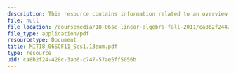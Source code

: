 ```yaml
---
description: This resource contains information related to an overview of key ideas.
file: null
file_location: /coursemedia/18-06sc-linear-algebra-fall-2011/ca8b2f24428c3ab6c74757ae5ff5056b_MIT18_06SCF11_Ses1.13sum.pdf
file_type: application/pdf
resourcetype: Document
title: MIT18_06SCF11_Ses1.13sum.pdf
type: resource
uid: ca8b2f24-428c-3ab6-c747-57ae5ff5056b
---
```

